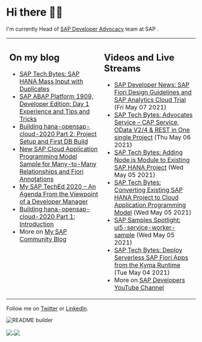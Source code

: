 
# Hi there 👋🏼

I'm currently Head of [SAP Developer Advocacy](https://developers.sap.com/) team at SAP .

<table><tr><td valign="top" width="50%">
 
## On my blog
- [SAP Tech Bytes: SAP HANA Mass Input with Duplicates](https://blogs.sap.com/?p=1300544) 
- [SAP ABAP Platform 1909, Developer Edition: Day 1 Experience and Tips and Tricks](https://blogs.sap.com/?p=1278655) 
- [Building hana-opensap-cloud-2020 Part 2: Project Setup and First DB Build](https://blogs.sap.com/?p=1258763) 
- [New SAP Cloud Application Programming Model Sample for Many-to-Many Relationships and Fiori Annotations](https://blogs.sap.com/?p=1244336) 
- [My SAP TechEd 2020 – An Agenda From the Viewpoint of a Developer Manager](https://blogs.sap.com/2020/11/13/my-sap-teched-2020-an-agenda-from-the-viewpoint-of-a-developer-manager/) 
- [Building hana-opensap-cloud-2020 Part 1: Introduction](https://blogs.sap.com/?p=1219900) 
- More on [My SAP Community Blog](https://people.sap.com/thomas.jung#content:blogposts)
</td>
  
<td valign="top" width="50%">
  
## Videos and Live Streams
- [SAP Developer News: SAP Fiori Design Guidelines and SAP Analytics Cloud Trial](https://www.youtube.com/watch?v=2bbFY_AumWc) (Fri May 07 2021)
- [SAP Tech Bytes: Advocates Service – CAP Service, OData V2/4 & REST in One single Project](https://www.youtube.com/watch?v=LocKpyv2m8Y) (Thu May 06 2021)
- [SAP Tech Bytes: Adding Node.js Module to Existing SAP HANA Project](https://www.youtube.com/watch?v=5GTTtq8405Y) (Wed May 05 2021)
- [SAP Tech Bytes: Converting Existing SAP HANA Project to Cloud Application Programming Model](https://www.youtube.com/watch?v=CrhIfKvI1bs) (Wed May 05 2021)
- [SAP Samples Spotlight: ui5-service-worker-sample](https://www.youtube.com/watch?v=DMlGmIoXL2g) (Wed May 05 2021)
- [SAP Tech Bytes: Deploy Serverless SAP Fiori Apps from the Kyma Runtime](https://www.youtube.com/watch?v=48vOeu7XqkM) (Tue May 04 2021)
- More on [SAP Developers YouTube Channel](https://www.youtube.com/channel/UCNfmelKDrvRmjYwSi9yvrMg)
</td></tr></table>

Follow me on [Twitter](https://twitter.com/thomas_jung) or [LinkedIn](https://www.linkedin.com/in/thomasjungsap/).

![README builder](https://github.com/jung-thomas/jung-thomas/workflows/README%20builder/badge.svg)

<a href="https://github.com/anuraghazra/github-readme-stats">
  <img align="center" src="https://github-readme-stats.vercel.app/api?username=jung-thomas&count_private=true&show_icons=true&theme=dark" />
</a>
<a href="https://github.com/anuraghazra/github-readme-stats">
  <img align="center" src="https://github-readme-stats.vercel.app/api/top-langs/?username=jung-thomas&show_icons=true&theme=dark" />
</a>

